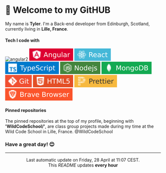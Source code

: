 # 👋 Welcome to my GitHUB 

My name is **Tyler**. I'm a Back-end developer from Edinburgh, Scotland, currently living in **Lille, France**. 

#### Tech I code with

![angular2](https://img.shields.io/badge/Angular-DD0031?style=for-the-badge&logo=angular&logoColor=white)
![angular](images/angular.svg) 
![react](images/react.svg) 
![typescript](images/typescript.svg) 
![node](images/node.svg) 
![mongodb](images/mongodb.svg) 
![git](images/git.svg) 
![html](images/html.svg) 
![prettier](images/prettier.svg) 
![brave](images/brave.svg) 

#### Pinned repositories

The pinned repositories at the top of my profile, beginning with **'WildCodeSchool/'**, are class group projects made during my time at the Wild Code School in Lille, France. @WildCodeSchool

### Have a great day! 😊

----

<p align="center">Last automatic update on Friday, 28 April at 11:07 CEST.<br>This <i>README</i> updates <b>every hour</b></p>